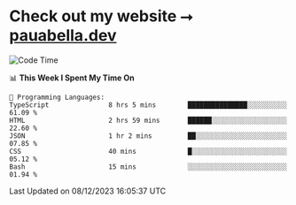 # Check out my website ⭢ [pauabella.dev](https://pauabella.dev)

<!--START_SECTION:waka-->
![Code Time](http://img.shields.io/badge/Code%20Time-2%2C751%20hrs%2010%20mins-blue)

📊 **This Week I Spent My Time On** 

```text
💬 Programming Languages: 
TypeScript               8 hrs 5 mins        ███████████████░░░░░░░░░░   61.09 % 
HTML                     2 hrs 59 mins       ██████░░░░░░░░░░░░░░░░░░░   22.60 % 
JSON                     1 hr 2 mins         ██░░░░░░░░░░░░░░░░░░░░░░░   07.85 % 
CSS                      40 mins             █░░░░░░░░░░░░░░░░░░░░░░░░   05.12 % 
Bash                     15 mins             ░░░░░░░░░░░░░░░░░░░░░░░░░   01.94 % 
```


 Last Updated on 08/12/2023 16:05:37 UTC
<!--END_SECTION:waka-->

